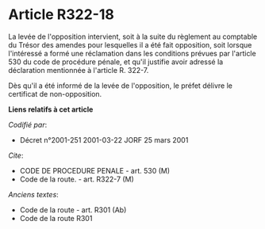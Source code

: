 # Article R322-18

La levée de l'opposition intervient, soit à la suite du règlement au comptable du Trésor des amendes pour lesquelles il a été
fait opposition, soit lorsque l'intéressé a formé une réclamation dans les conditions prévues par l'article 530 du code de
procédure pénale, et qu'il justifie avoir adressé la déclaration mentionnée à l'article R. 322-7.

Dès qu'il a été informé de la levée de l'opposition, le préfet délivre le certificat de non-opposition.

**Liens relatifs à cet article**

_Codifié par_:

  - Décret n°2001-251 2001-03-22 JORF 25 mars 2001

_Cite_:

  - CODE DE PROCEDURE PENALE - art. 530 (M)
  - Code de la route. - art. R322-7 (M)

_Anciens textes_:

  - Code de la route - art. R301 (Ab)
  - Code de la route R301
